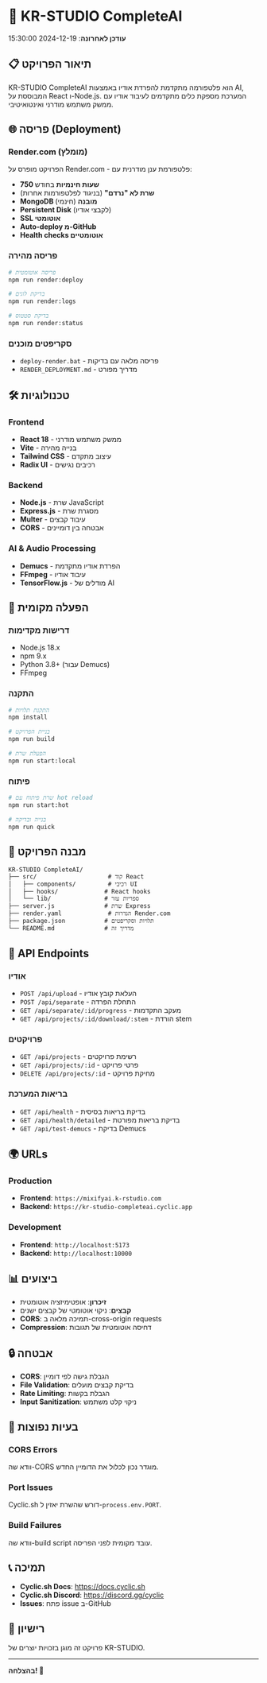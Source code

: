 # 🚀 KR-STUDIO CompleteAI

**עודכן לאחרונה**: 2024-12-19 15:30:00

## 📋 **תיאור הפרויקט**

KR-STUDIO CompleteAI הוא פלטפורמה מתקדמת להפרדת אודיו באמצעות AI, המבוססת על React ו-Node.js. המערכת מספקת כלים מתקדמים לעיבוד אודיו עם ממשק משתמש מודרני ואינטואיטיבי.

## 🌐 **פריסה (Deployment)**

### **Render.com (מומלץ)**
הפרויקט מופרס על Render.com - פלטפורמת ענן מודרנית עם:
- **750 שעות חינמיות** בחודש
- **שרת לא "נרדם"** (בניגוד לפלטפורמות אחרות)
- **MongoDB מובנה** (חינמי)
- **Persistent Disk** (לקבצי אודיו)
- **SSL אוטומטי**
- **Auto-deploy מ-GitHub**
- **Health checks אוטומטיים**

### **פריסה מהירה**
```bash
# פריסה אוטומטית
npm run render:deploy

# בדיקת לוגים
npm run render:logs

# בדיקת סטטוס
npm run render:status
```

### **סקריפטים מוכנים**
- `deploy-render.bat` - פריסה מלאה עם בדיקות
- `RENDER_DEPLOYMENT.md` - מדריך מפורט

## 🛠️ **טכנולוגיות**

### **Frontend**
- **React 18** - ממשק משתמש מודרני
- **Vite** - בנייה מהירה
- **Tailwind CSS** - עיצוב מתקדם
- **Radix UI** - רכיבים נגישים

### **Backend**
- **Node.js** - שרת JavaScript
- **Express.js** - מסגרת שרת
- **Multer** - עיבוד קבצים
- **CORS** - אבטחה בין דומיינים

### **AI & Audio Processing**
- **Demucs** - הפרדת אודיו מתקדמת
- **FFmpeg** - עיבוד אודיו
- **TensorFlow.js** - מודלים של AI

## 🚀 **הפעלה מקומית**

### **דרישות מקדימות**
- Node.js 18.x
- npm 9.x
- Python 3.8+ (עבור Demucs)
- FFmpeg

### **התקנה**
```bash
# התקנת תלויות
npm install

# בניית הפרויקט
npm run build

# הפעלת שרת
npm run start:local
```

### **פיתוח**
```bash
# שרת פיתוח עם hot reload
npm run start:hot

# בנייה ובדיקה
npm run quick
```

## 📁 **מבנה הפרויקט**

```
KR-STUDIO CompleteAI/
├── src/                    # קוד React
│   ├── components/         # רכיבי UI
│   ├── hooks/             # React hooks
│   └── lib/               # ספריות עזר
├── server.js              # שרת Express
├── render.yaml             # הגדרות Render.com
├── package.json           # תלויות וסקריפטים
└── README.md              # מדריך זה
```

## 🔧 **API Endpoints**

### **אודיו**
- `POST /api/upload` - העלאת קובץ אודיו
- `POST /api/separate` - התחלת הפרדה
- `GET /api/separate/:id/progress` - מעקב התקדמות
- `GET /api/projects/:id/download/:stem` - הורדת stem

### **פרויקטים**
- `GET /api/projects` - רשימת פרויקטים
- `GET /api/projects/:id` - פרטי פרויקט
- `DELETE /api/projects/:id` - מחיקת פרויקט

### **בריאות המערכת**
- `GET /api/health` - בדיקת בריאות בסיסית
- `GET /api/health/detailed` - בדיקת בריאות מפורטת
- `GET /api/test-demucs` - בדיקת Demucs

## 🌍 **URLs**

### **Production**
- **Frontend**: `https://mixifyai.k-rstudio.com`
- **Backend**: `https://kr-studio-completeai.cyclic.app`

### **Development**
- **Frontend**: `http://localhost:5173`
- **Backend**: `http://localhost:10000`

## 📊 **ביצועים**

- **זיכרון**: אופטימיזציה אוטומטית
- **קבצים**: ניקוי אוטומטי של קבצים ישנים
- **CORS**: תמיכה מלאה ב-cross-origin requests
- **Compression**: דחיסה אוטומטית של תגובות

## 🔒 **אבטחה**

- **CORS**: הגבלת גישה לפי דומיין
- **File Validation**: בדיקת קבצים מועלים
- **Rate Limiting**: הגבלת בקשות
- **Input Sanitization**: ניקוי קלט משתמש

## 🚨 **בעיות נפוצות**

### **CORS Errors**
וודא שה-CORS מוגדר נכון לכלול את הדומיין החדש.

### **Port Issues**
Cyclic.sh דורש שהשרת יאזין ל-`process.env.PORT`.

### **Build Failures**
וודא שה-build script עובד מקומית לפני הפריסה.

## 📞 **תמיכה**

- **Cyclic.sh Docs**: https://docs.cyclic.sh
- **Cyclic.sh Discord**: https://discord.gg/cyclic
- **Issues**: פתח issue ב-GitHub

## 📄 **רישיון**

פרויקט זה מוגן בזכויות יוצרים של KR-STUDIO.

---

**בהצלחה! 🚀**